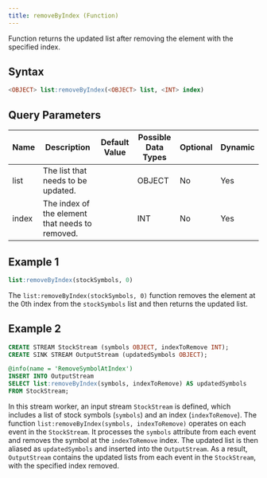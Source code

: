 ```yaml
---
title: removeByIndex (Function)
---
```


Function returns the updated list after removing the element with the specified index.

## Syntax

```sql
<OBJECT> list:removeByIndex(<OBJECT> list, <INT> index)
```

## Query Parameters

| Name  | Description | Default Value | Possible Data Types | Optional | Dynamic |
|-------|-------------|---------------|---------------------|----------|---------|
| list  | The list that needs to be updated. |               | OBJECT | No   | Yes  |
| index | The index of the element that needs to removed. |            | INT  | No  | Yes |

## Example 1

```sql
list:removeByIndex(stockSymbols, 0)
```

The `list:removeByIndex(stockSymbols, 0)` function removes the element at the 0th index from the `stockSymbols` list and then returns the updated list.

## Example 2

```sql
CREATE STREAM StockStream (symbols OBJECT, indexToRemove INT);
CREATE SINK STREAM OutputStream (updatedSymbols OBJECT);

@info(name = 'RemoveSymbolAtIndex')
INSERT INTO OutputStream
SELECT list:removeByIndex(symbols, indexToRemove) AS updatedSymbols
FROM StockStream;
```

In this stream worker, an input stream `StockStream` is defined, which includes a list of stock symbols (`symbols`) and an index (`indexToRemove`). The function `list:removeByIndex(symbols, indexToRemove)` operates on each event in the `StockStream`. It processes the `symbols` attribute from each event and removes the symbol at the `indexToRemove` index. The updated list is then aliased as `updatedSymbols` and inserted into the `OutputStream`. As a result, `OutputStream` contains the updated lists from each event in the `StockStream`, with the specified index removed.
